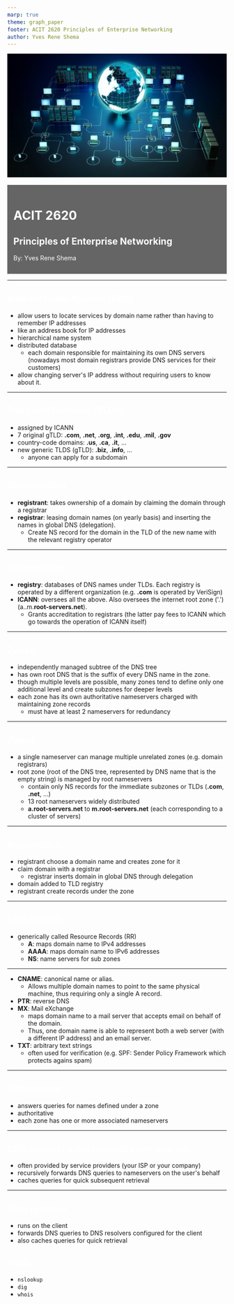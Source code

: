 ```yaml
---
marp: true
theme: graph_paper
footer: ACIT 2620 Principles of Enterprise Networking
author: Yves Rene Shema
---
```


<style scoped>
  h1, h2, p, footer {
    color: white
  }

  div.banner {
    padding: 1em;
    background: rgb(0, 0, 0, .6);
  }
</style>

![bg](../img/networking.jpg)

<div class="banner">

# ACIT 2620

## Principles of Enterprise Networking

By: Yves Rene Shema

</div>

---

## Domain Name System (DNS)

- allow users to locate services by domain name rather than having to remember IP addresses
- like an address book for IP addresses
- hierarchical name system
- distributed database
  - each domain responsible for maintaining its own DNS servers (nowadays most domain registrars provide DNS services for their customers)
- allow changing server's IP address without requiring users to know about it.

---

## Top Level Domains (TLDs)

- assigned by ICANN
- 7 original gTLD: **.com**, **.net**, **.org**, **.int**, **.edu**, **.mil**, **.gov**
- country-code domains: **.us**, **.ca**, **.it**, ...
- new generic TLDS (gTLD): **.biz**, **.info**, ...
  - anyone can apply for a subdomain

---

## Stakeholders

* **registrant**: takes ownership of a domain by claiming the domain through a registrar
* **registrar**: leasing domain names (on yearly basis) and inserting the names in global DNS (delegation). 
  * Create NS record for the domain in the TLD of the new name with the relevant registry operator

---

## Stakeholders

* **registry**: databases of DNS names under TLDs. Each registry is operated by a different organization (e.g. **.com** is operated by VeriSign)
* **ICANN**: oversees all the above. Also oversees the internet root zone ('.') (a..m.**root-servers.net**). 
  * Grants accreditation to registrars (the latter pay fees to ICANN which go towards the operation of ICANN itself)
  
---

## Zones

- independently managed subtree of the DNS tree
- has own root DNS that is the suffix of every DNS name in the zone.
- though multiple levels are possible, many zones tend to define only one additional level and create subzones for deeper levels
- each zone has its own authoritative nameservers charged with maintaining zone records
  - must have at least 2 nameservers for  redundancy

---

## Zones

- a single nameserver can manage multiple unrelated zones (e.g. domain registrars)
- root zone (root of the DNS tree, represented by DNS name that is the empty string) is managed by root nameservers
  - contain only NS records for the immediate subzones or TLDs (**.com**, **.net**, ...)
  - 13 root nameservers widely distributed
  - **a.root-servers.net** to **m.root-servers.net** (each corresponding to a cluster of servers)

---

## Registration

- registrant choose a domain name and creates zone for it
- claim domain with a registrar
  - registrar inserts domain in global DNS through delegation
- domain added to TLD registry
- registrant create records under the zone

---

## DNS records

- generically called Resource Records (RR)
  - **A**: maps domain name to IPv4 addresses
  - **AAAA**: maps domain name to IPv6 addresses
  - **NS**: name servers for sub zones

---

- **CNAME**: canonical name or alias. 
  - Allows multiple domain names to point to the same physical machine, thus requiring only a single A record.
- **PTR**: reverse DNS 
- **MX**: Mail eXchange 
  - maps domain name to a mail server that accepts email on behalf of the domain. 
  - Thus, one domain name is able to represent both a web server (with a different IP address) and an email server.
- **TXT**: arbitrary text strings
  - often used for verification (e.g. SPF: Sender Policy Framework which protects agains spam)

---

## Nameserver

- answers queries for names defined under a zone
- authoritative
- each zone has one or more associated nameservers

---

## DNS resolver a.k.a recursive nameserver

- often provided by service providers (your ISP or your company)
- recursively forwards DNS queries to nameservers on the user's behalf
- caches queries for quick subsequent retrieval

---

## Stub resolver

- runs on the client
- forwards DNS queries to DNS resolvers configured for the client
- also caches queries for quick retrieval

## Tools

- `nslookup`
- `dig`
- `whois`